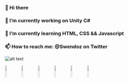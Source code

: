 ### 👋 Hi there 
### 🔭 I’m currently working on Unity C#
### 🌱 I’m currently learning HTML, CSS && Javascript
### 📫 How to reach me: @Swendoz on Twitter

![alt text](https://i.redd.it/tu3gt6ysfxq71.png)



<img src="https://i.redd.it/tu3gt6ysfxq71.png" width="10%"></img> <img src="https://www.senet.nl/wp-content/uploads/2021/06/csharp-logo.png" width="10%"></img> <img src="https://i.pinimg.com/originals/91/94/c9/9194c978fa63798b2e882e6fda5eb953.png" width="10%"></img> <img src="https://upload.wikimedia.org/wikipedia/commons/thumb/6/61/HTML5_logo_and_wordmark.svg/1024px-HTML5_logo_and_wordmark.svg.png" width="10%"></img> <img src="https://cdn.freebiesupply.com/logos/large/2x/css-3-logo-svg-vector.svg" width="10%"></img> <img src="https://cloud.githubusercontent.com/assets/4307137/10105290/2a183f3a-63ae-11e5-9380-50d9f6d8afd6.png" width="10%"></img> 

<!--
**Swendoo/Swendoo** is a ✨ _special_ ✨ repository because its `README.md` (this file) appears on your GitHub profile.
r
![Swendoz's GitHub stats](https://github-readme-stats.vercel.app/api?username=Swendoz&show_icons=true&theme=radical)
Here are some ideas to get you started:
- 🔭 I’m currently working on ...
- 🌱 I’m currently learning ...
- 👯 I’m looking to collaborate on ...
- 🤔 I’m looking for help with ...
- 💬 Ask me about ...
- 📫 How to reach me: ...
- 😄 Pronouns: ...
- ⚡ Fun fact: ...
-->
